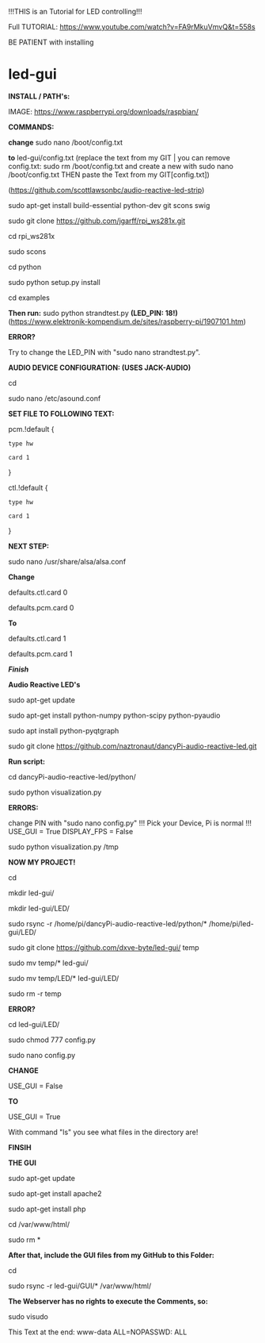 !!!THIS is an Tutorial for LED controlling!!!

Full TUTORIAL: https://www.youtube.com/watch?v=FA9rMkuVmvQ&t=558s

BE PATIENT with installing

# led-gui

__INSTALL / PATH's:__

IMAGE: https://www.raspberrypi.org/downloads/raspbian/


__COMMANDS:__

__change__ sudo nano /boot/config.txt 

__to__ led-gui/config.txt (replace the text from my GIT | you can remove config.txt: sudo rm /boot/config.txt and create a new with sudo nano /boot/config.txt THEN paste the Text from my GIT[config.txt])

(https://github.com/scottlawsonbc/audio-reactive-led-strip)

sudo apt-get install build-essential python-dev git scons swig

sudo git clone https://github.com/jgarff/rpi_ws281x.git

cd rpi_ws281x

sudo scons

cd python

sudo python setup.py install

cd examples

__Then run:__ sudo python strandtest.py __(LED_PIN: 18!)__
(https://www.elektronik-kompendium.de/sites/raspberry-pi/1907101.htm)

__ERROR?__

Try to change the LED_PIN with "sudo nano strandtest.py".

__AUDIO DEVICE CONFIGURATION: (USES JACK-AUDIO)__

cd

sudo nano /etc/asound.conf

__SET FILE TO FOLLOWING TEXT:__

pcm.!default {

    type hw
    
    card 1
}

ctl.!default {

    type hw
    
    card 1
}

__NEXT STEP:__

sudo nano /usr/share/alsa/alsa.conf

__Change__

defaults.ctl.card 0

defaults.pcm.card 0

__To__

defaults.ctl.card 1

defaults.pcm.card 1

___Finish___



__Audio Reactive LED's__

sudo apt-get update

sudo apt-get install python-numpy python-scipy python-pyaudio

sudo apt install python-pyqtgraph

sudo git clone https://github.com/naztronaut/dancyPi-audio-reactive-led.git

__Run script:__

cd dancyPi-audio-reactive-led/python/

sudo python visualization.py



__ERRORS:__


change PIN with "sudo nano config.py" 
!!! Pick your Device, Pi is normal !!! 
USE_GUI = True 
DISPLAY_FPS = False 

sudo python visualization.py /tmp


__NOW MY PROJECT!__

cd

mkdir led-gui/

mkdir led-gui/LED/

sudo rsync -r /home/pi/dancyPi-audio-reactive-led/python/* /home/pi/led-gui/LED/

sudo git clone https://github.com/dxve-byte/led-gui/ temp

sudo mv temp/* led-gui/

sudo mv temp/LED/* led-gui/LED/

sudo rm -r temp

__ERROR?__

cd led-gui/LED/

sudo chmod 777 config.py

sudo nano config.py

__CHANGE__

USE_GUI = False

__TO__

USE_GUI = True


With command "ls" you see what files in the directory are!

__FINSIH__

__THE GUI__

sudo apt-get update

sudo apt-get install apache2

sudo apt-get install php

cd /var/www/html/

sudo rm *

__After that, include the GUI files from my GitHub to this Folder:__

cd

sudo rsync -r led-gui/GUI/* /var/www/html/

__The Webserver has no rights to execute the Comments, so:__

sudo visudo

This Text at the end: www-data ALL=NOPASSWD: ALL

